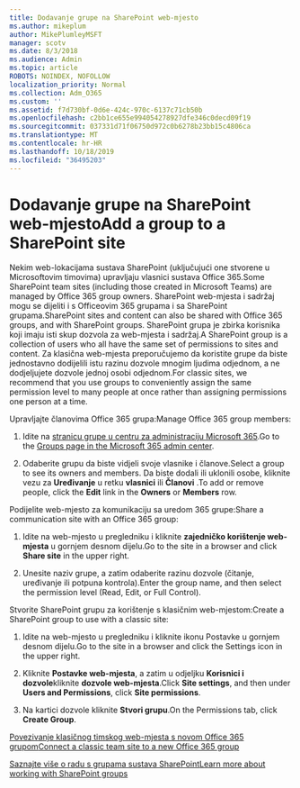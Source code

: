 ```yaml
---
title: Dodavanje grupe na SharePoint web-mjesto
ms.author: mikeplum
author: MikePlumleyMSFT
manager: scotv
ms.date: 8/3/2018
ms.audience: Admin
ms.topic: article
ROBOTS: NOINDEX, NOFOLLOW
localization_priority: Normal
ms.collection: Adm_O365
ms.custom: ''
ms.assetid: f7d730bf-0d6e-424c-970c-6137c71cb50b
ms.openlocfilehash: c2bb1ce655e994054278927dfe346c0decd09f19
ms.sourcegitcommit: 037331d71f06750d972c0b6278b23bb15c4806ca
ms.translationtype: MT
ms.contentlocale: hr-HR
ms.lasthandoff: 10/18/2019
ms.locfileid: "36495203"
---
```

# <a name="add-a-group-to-a-sharepoint-site"></a><span data-ttu-id="6fea2-102">Dodavanje grupe na SharePoint web-mjesto</span><span class="sxs-lookup"><span data-stu-id="6fea2-102">Add a group to a SharePoint site</span></span>

<span data-ttu-id="6fea2-103">Nekim web-lokacijama sustava SharePoint (uključujući one stvorene u Microsoftovim timovima) upravljaju vlasnici sustava Office 365.</span><span class="sxs-lookup"><span data-stu-id="6fea2-103">Some SharePoint team sites (including those created in Microsoft Teams) are managed by Office 365 group owners.</span></span> <span data-ttu-id="6fea2-104">SharePoint web-mjesta i sadržaj mogu se dijeliti i s Officeovim 365 grupama i sa SharePoint grupama.</span><span class="sxs-lookup"><span data-stu-id="6fea2-104">SharePoint sites and content can also be shared with Office 365 groups, and with SharePoint groups.</span></span> <span data-ttu-id="6fea2-105">SharePoint grupa je zbirka korisnika koji imaju isti skup dozvola za web-mjesta i sadržaj.</span><span class="sxs-lookup"><span data-stu-id="6fea2-105">A SharePoint group is a collection of users who all have the same set of permissions to sites and content.</span></span> <span data-ttu-id="6fea2-106">Za klasična web-mjesta preporučujemo da koristite grupe da biste jednostavno dodijelili istu razinu dozvole mnogim ljudima odjednom, a ne dodjeljujete dozvole jednoj osobi odjednom.</span><span class="sxs-lookup"><span data-stu-id="6fea2-106">For classic sites, we recommend that you use groups to conveniently assign the same permission level to many people at once rather than assigning permissions one person at a time.</span></span>
  
<span data-ttu-id="6fea2-107">Upravljajte članovima Office 365 grupa:</span><span class="sxs-lookup"><span data-stu-id="6fea2-107">Manage Office 365 group members:</span></span>
  
1. <span data-ttu-id="6fea2-108">Idite na [stranicu grupe u centru za administraciju Microsoft 365](https://portal.office.com/adminportal/home#/groups).</span><span class="sxs-lookup"><span data-stu-id="6fea2-108">Go to the [Groups page in the Microsoft 365 admin center](https://portal.office.com/adminportal/home#/groups).</span></span>
    
2. <span data-ttu-id="6fea2-109">Odaberite grupu da biste vidjeli svoje vlasnike i članove.</span><span class="sxs-lookup"><span data-stu-id="6fea2-109">Select a group to see its owners and members.</span></span> <span data-ttu-id="6fea2-110">Da biste dodali ili uklonili osobe, kliknite vezu za **Uređivanje** u retku **vlasnici** ili **Članovi** .</span><span class="sxs-lookup"><span data-stu-id="6fea2-110">To add or remove people, click the **Edit** link in the **Owners** or **Members** row.</span></span> 
    
<span data-ttu-id="6fea2-111">Podijelite web-mjesto za komunikaciju sa uredom 365 grupe:</span><span class="sxs-lookup"><span data-stu-id="6fea2-111">Share a communication site with an Office 365 group:</span></span>
  
1. <span data-ttu-id="6fea2-112">Idite na web-mjesto u pregledniku i kliknite **zajedničko korištenje web-mjesta** u gornjem desnom dijelu.</span><span class="sxs-lookup"><span data-stu-id="6fea2-112">Go to the site in a browser and click **Share site** in the upper right.</span></span> 
    
2. <span data-ttu-id="6fea2-113">Unesite naziv grupe, a zatim odaberite razinu dozvole (čitanje, uređivanje ili potpuna kontrola).</span><span class="sxs-lookup"><span data-stu-id="6fea2-113">Enter the group name, and then select the permission level (Read, Edit, or Full Control).</span></span>
    
<span data-ttu-id="6fea2-114">Stvorite SharePoint grupu za korištenje s klasičnim web-mjestom:</span><span class="sxs-lookup"><span data-stu-id="6fea2-114">Create a SharePoint group to use with a classic site:</span></span>
  
1. <span data-ttu-id="6fea2-115">Idite na web-mjesto u pregledniku i kliknite ikonu Postavke u gornjem desnom dijelu.</span><span class="sxs-lookup"><span data-stu-id="6fea2-115">Go to the site in a browser and click the Settings icon in the upper right.</span></span>
    
2. <span data-ttu-id="6fea2-116">Kliknite **Postavke web-mjesta**, a zatim u odjeljku **Korisnici i dozvole**kliknite **dozvole web-mjesta**.</span><span class="sxs-lookup"><span data-stu-id="6fea2-116">Click **Site settings**, and then under **Users and Permissions**, click **Site permissions**.</span></span>
    
3. <span data-ttu-id="6fea2-117">Na kartici dozvole kliknite **Stvori grupu**.</span><span class="sxs-lookup"><span data-stu-id="6fea2-117">On the Permissions tab, click **Create Group**.</span></span>
    
[<span data-ttu-id="6fea2-118">Povezivanje klasičnog timskog web-mjesta s novom Office 365 grupom</span><span class="sxs-lookup"><span data-stu-id="6fea2-118">Connect a classic team site to a new Office 365 group</span></span>](https://go.microsoft.com/fwlink/?linkid=2008654)
  
[<span data-ttu-id="6fea2-119">Saznajte više o radu s grupama sustava SharePoint</span><span class="sxs-lookup"><span data-stu-id="6fea2-119">Learn more about working with SharePoint groups</span></span>](https://go.microsoft.com/fwlink/?linkid=874658)
  

